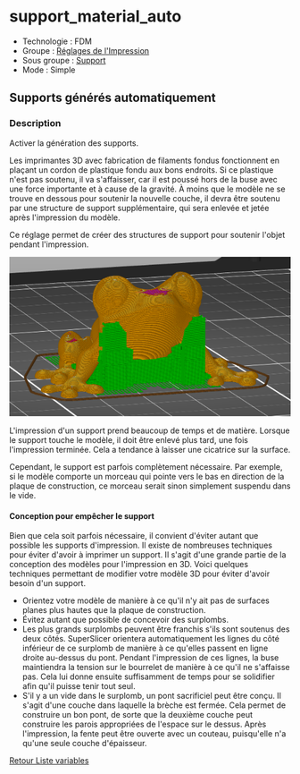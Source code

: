 # support_material_auto

* Technologie : FDM
* Groupe : [Réglages de l'Impression](../print_settings/print_settings.md)
* Sous groupe : [Support](../print_settings/print_settings.md#support) 
* Mode : Simple

## Supports générés automatiquement

### Description

Activer la génération des supports.

Les imprimantes 3D avec fabrication de filaments fondus fonctionnent en plaçant un cordon de plastique fondu aux bons endroits. Si ce plastique n'est pas soutenu, il va s'affaisser, car il est poussé hors de la buse avec une force importante et à cause de la gravité. À moins que le modèle ne se trouve en dessous pour soutenir la nouvelle couche, il devra être soutenu par une structure de support supplémentaire, qui sera enlevée et jetée après l'impression du modèle.

Ce réglage permet de créer des structures de support pour soutenir l'objet pendant l'impression. 

![Structure de support pour soutenir le modèle pendant l'impression](images/support_material_auto/support_enable.png)

L'impression d'un support prend beaucoup de temps et de matière. Lorsque le support touche le modèle, il doit être enlevé plus tard, une fois l'impression terminée. Cela a tendance à laisser une cicatrice sur la surface.

Cependant, le support est parfois complètement nécessaire. Par exemple, si le modèle comporte un morceau qui pointe vers le bas en direction de la plaque de construction, ce morceau serait sinon simplement suspendu dans le vide.

#### Conception pour empêcher le support

Bien que cela soit parfois nécessaire, il convient d'éviter autant que possible les supports d'impression. Il existe de nombreuses techniques pour éviter d'avoir à imprimer un support. Il s'agit d'une grande partie de la conception des modèles pour l'impression en 3D. Voici quelques techniques permettant de modifier votre modèle 3D pour éviter d'avoir besoin d'un support.
* Orientez votre modèle de manière à ce qu'il n'y ait pas de surfaces planes plus hautes que la plaque de construction.
* Évitez autant que possible de concevoir des surplombs.
* Les plus grands surplombs peuvent être franchis s'ils sont soutenus des deux côtés. SuperSlicer orientera automatiquement les lignes du côté inférieur de ce surplomb de manière à ce qu'elles passent en ligne droite au-dessus du pont. Pendant l'impression de ces lignes, la buse maintiendra la tension sur le bourrelet de manière à ce qu'il ne s'affaisse pas. Cela lui donne ensuite suffisamment de temps pour se solidifier afin qu'il puisse tenir tout seul.
* S'il y a un vide dans le surplomb, un pont sacrificiel peut être conçu. Il s'agit d'une couche dans laquelle la brèche est fermée. Cela permet de construire un bon pont, de sorte que la deuxième couche peut construire les parois appropriées de l'espace sur le dessus. Après l'impression, la fente peut être ouverte avec un couteau, puisqu'elle n'a qu'une seule couche d'épaisseur.


[Retour Liste variables](variable_list.md)